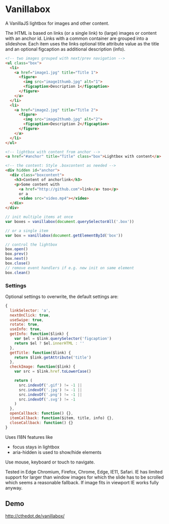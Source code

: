 # Vanillabox
A VanillaJS lightbox for images and other content.

The HTML is based on links (or a single link) to (large) images or content with an anchor id. Links with a common container are grouped into a slideshow. Each item uses the links optional title attribute value as the title and an optional figcaption as additional description (info).

```html
<!-- two images grouped with next/prev navigation -->
<ul class="box">
  <li>
    <a href="image1.jpg" title="Title 1">
      <figure>
        <img src="image1thumb.jpg" alt="1">
        <figcaption>Description 1</figcaption>
      </figure>
    </a>
  </li>
  <li>
    <a href="image2.jpg" title="Title 2">
      <figure>
        <img src="image2thumb.jpg" alt="2">
        <figcaption>Description 2</figcaption>
      </figure>
    </a>
  </li>
</ul>

<!-- lightbox with content from anchor -->
<a href="#anchor" title="Title" class="box">Lightbox with content</a>

<!-- the content: Style .boxcontent as needed -->
<div hidden id="anchor">
  <div class="boxcontent">
    <h3>Content of anchorlink</h3>
    <p>Some content with
      <a href="http://github.com">link</a> too</p>
      or a
      <video src="video.mp4"></video>
  </div>
</div>
```

```javascript
// init multiple items at once
var boxes = vanillabox(document.querySelectorAll('.box'))

// or a single item
var box = vanillabox(document.getElementById('box'))

// control the lightbox
box.open()
box.prev()
box.next()
box.close()
// remove event handlers if e.g. new init on same element
box.clean()
```


### Settings
Optional settings to overwrite, the default settings are:

```javascript
{
  linkSelector: 'a',
  nextOnClick: true,
  useSwipe: true,
  rotate: true,
  useInfo: true,
  getInfo: function($link) {
    var $el = $link.querySelector('figcaption')
    return $el ? $el.innerHTML : ''
  },
  getTitle: function($link) {
    return $link.getAttribute('title')
  },
  checkImage: function($link) {
    var src = $link.href.toLowerCase()

    return (
      src.indexOf('.gif') != -1 ||
      src.indexOf('.jpg') != -1 ||
      src.indexOf('.png') != -1 ||
      src.indexOf('.svg') != -1
    )
  },
  openCallback: function() {},
  itemCallback: function($item, title, info) {},
  closeCallback: function() {}
}
```

Uses I18N features like

- focus stays in lightbox
- aria-hidden is used to show/hide elements

Use mouse, keyboard or touch to navigate.

Tested in Edge Chromium, Firefox, Chrome, Edge, IE11, Safari.
IE has limited support for larger than window images for which the slide has to be scrolled which seems a reasonable fallback. If image fits in viewport IE works fully anyway.

## Demo
http://cthedot.de/vanillabox/
